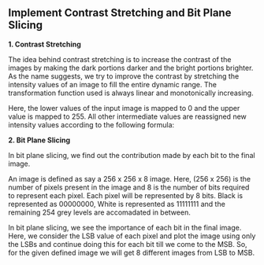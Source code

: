 ## Implement Contrast Stretching and Bit Plane Slicing ##

**1. Contrast Stretching**

The idea behind contrast stretching is to increase the contrast of the images by making the dark portions darker and the bright portions brighter.
As the name suggests, we try to improve the contrast by stretching the intensity values of an image to fill the entire dynamic range.
The transformation function used is always linear and monotonically increasing.

Here, the lower values of the input image is mapped to 0 and the upper value is mapped to 255.
All other intermediate values are reassigned new intensity values according to the following formula:

**2. Bit Plane Slicing**

In bit plane slicing, we find out the contribution made by each bit to the final image.

An image is defined as say a 256 x 256 x 8 image. 
Here, (256 x 256) is the number of pixels present in the image and 8 is the number of bits required to represent each pixel.
Each pixel will be represented by 8 bits.
Black is represented as 00000000, White is represented as 11111111 and the remaining 254 grey levels are accomadated in between.

In bit plane slicing, we see the importance of each bit in the final image.
Here, we consider the LSB value of each pixel and plot the image using only the LSBs and continue doing this for each bit till we come to the MSB.
So, for the given defined image we will get 8 different images from LSB to MSB.
